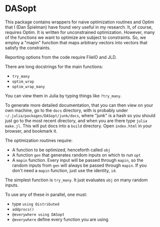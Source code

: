 # DASopt

This package contains wrappers for naive optimization routines and Optim that I (Dan Spielman) have found very useful in my research.  It, of course, requires Optim.
It is written for unconstrained optimization.  However, many of the functions we want to optimize are subject to constraints. So, we employ a "mapin" function that maps arbitrary vectors into vectors that satisfy the constraints.


Reporting options from the code require FileIO and JLD.

There are long docstrings for the main functions:
* `try_many`
* `optim_wrap`
* `optim_wrap_many`

You can view them in Julia by typing things like `?try_many`.

To generate more detailed documentation, that you can then view on your own machine,
go to the `docs` directory, with is probably under `~/.julia/packages/DASopt/junk/docs`, 
where "junk" is a hash so you should just go to the most recent directory,
and when you are there type `julia make.jl`.
This will put docs into a `build` directory.
Open `index.html` in your browser, and bookmark it.



The optimization routines require:
* A function to be optimized, henceforth called `obj`
* A function `gen` that generates random inputs on which to run `opt`
* A `mapin` function.  Every input will be passed through `mapin`, so the random inputs from `gen` will always be passed through `mapin`. If you don't need a `mapin` function, just use the identity, `id`.

The simplest function is `try_many`.
It just evaluates `obj` on many random inputs.

To use any of these in parallel, one must:
- type `using Distributed`
- `addprocs()`
- `@everywhere using DASopt`
-  `@everywhere` define every function you are using
